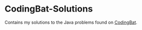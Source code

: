 # CodingBat-Solutions
Contains my solutions to the Java problems found on [CodingBat](https://codingbat.com/java).
